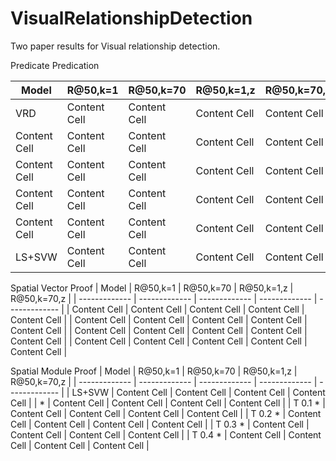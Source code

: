 # VisualRelationshipDetection
Two paper results for Visual relationship detection. 


Predicate Predication

| Model         | R@50,k=1      | R@50,k=70     | R@50,k=1,z    | R@50,k=70,z   |
| ------------- | ------------- | ------------- | ------------- | ------------- |
| VRD           | Content Cell  | Content Cell  | Content Cell  | Content Cell  |
| Content Cell  | Content Cell  | Content Cell  | Content Cell  | Content Cell  |
| Content Cell  | Content Cell  | Content Cell  | Content Cell  | Content Cell  |
| Content Cell  | Content Cell  | Content Cell  | Content Cell  | Content Cell  |
| Content Cell  | Content Cell  | Content Cell  | Content Cell  | Content Cell  |
| LS+SVW        | Content Cell  | Content Cell  | Content Cell  | Content Cell  |

Spatial Vector Proof
| Model         | R@50,k=1      | R@50,k=70     | R@50,k=1,z    | R@50,k=70,z   |
| ------------- | ------------- | ------------- | ------------- | ------------- |
| Content Cell  | Content Cell  | Content Cell  | Content Cell  | Content Cell  |
| Content Cell  | Content Cell  | Content Cell  | Content Cell  | Content Cell  |
| Content Cell  | Content Cell  | Content Cell  | Content Cell  | Content Cell  |
| Content Cell  | Content Cell  | Content Cell  | Content Cell  | Content Cell  |

Spatial Module Proof
| Model         | R@50,k=1      | R@50,k=70     | R@50,k=1,z    | R@50,k=70,z   |
| ------------- | ------------- | ------------- | ------------- | ------------- |
| LS+SVW        | Content Cell  | Content Cell  | Content Cell  | Content Cell  |
| *             | Content Cell  | Content Cell  | Content Cell  | Content Cell  |
| T 0.1 *       | Content Cell  | Content Cell  | Content Cell  | Content Cell  |
| T 0.2 *       | Content Cell  | Content Cell  | Content Cell  | Content Cell  |
| T 0.3 *       | Content Cell  | Content Cell  | Content Cell  | Content Cell  |
| T 0.4 *       | Content Cell  | Content Cell  | Content Cell  | Content Cell  |

